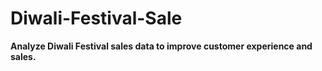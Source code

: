 # Diwali-Festival-Sale
**Analyze Diwali Festival sales data to improve customer experience and sales.**
